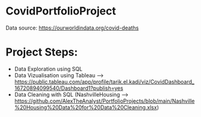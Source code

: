 # CovidPortfolioProject

Data source: https://ourworldindata.org/covid-deaths

# Project Steps:
- Data Exploration using SQL
- Data Vizualisation using Tableau --> https://public.tableau.com/app/profile/tarik.el.kadi/viz/CovidDashboard_16720894099540/Dashboard1?publish=yes
- Data  Cleaning with SQL (NashvilleHousing --> https://github.com/AlexTheAnalyst/PortfolioProjects/blob/main/Nashville%20Housing%20Data%20for%20Data%20Cleaning.xlsx)

